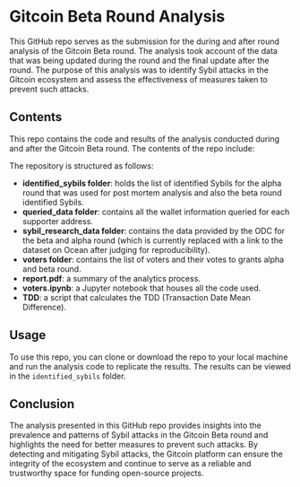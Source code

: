 # Gitcoin Beta Round Analysis

This GitHub repo serves as the submission for the during and after round analysis of the Gitcoin Beta round. The analysis took account of the data that was being updated during the round and the final update after the round. The purpose of this analysis was to identify Sybil attacks in the Gitcoin ecosystem and assess the effectiveness of measures taken to prevent such attacks.

## Contents

This repo contains the code and results of the analysis conducted during and after the Gitcoin Beta round. The contents of the repo include:

The repository is structured as follows:

- **identified_sybils folder**: holds the list of identified Sybils for the alpha round that was used for post mortem analysis and also the beta round identified Sybils.
- **queried_data folder**: contains all the wallet information queried for each supporter address.
- **sybil_research_data folder**: contains the data provided by the ODC for the beta and alpha round (which is currently replaced with a link to the dataset on Ocean after judging for reproducibility).
- **voters folder**: contains the list of voters and their votes to grants alpha and beta round.
- **report.pdf**: a summary of the analytics process.
- **voters.ipynb**: a Jupyter notebook that houses all the code used.
- **TDD**: a script that calculates the TDD (Transaction Date Mean Difference).

## Usage

To use this repo, you can clone or download the repo to your local machine and run the analysis code to replicate the results. The results can be viewed in the `identified_sybils` folder.

## Conclusion

The analysis presented in this GitHub repo provides insights into the prevalence and patterns of Sybil attacks in the Gitcoin Beta round and highlights the need for better measures to prevent such attacks. By detecting and mitigating Sybil attacks, the Gitcoin platform can ensure the integrity of the ecosystem and continue to serve as a reliable and trustworthy space for funding open-source projects.
